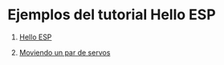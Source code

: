 # Ejemplos del tutorial Hello ESP

1. [Hello ESP](./Hello_ESP/Hello_ESP.ino)

1. [Moviendo un par de servos](./SweepServo/SweepServo.ino)
